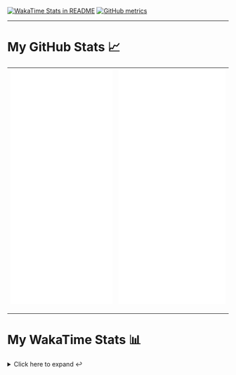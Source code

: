[![WakaTime Stats in README](https://github.com/LOsioChico/LOsioChico/actions/workflows/waka.yml/badge.svg)](https://github.com/LOsioChico/LOsioChico/actions/workflows/waka.yml) [![GitHub metrics](https://github.com/LOsioChico/LOsioChico/actions/workflows/metrics.yml/badge.svg)](https://github.com/LOsioChico/LOsioChico/actions/workflows/metrics.yml)

---

# My GitHub Stats 📈

| ![](./assets/metrics.svg) | ![](./assets/metrics2.svg) |
| ------------------------- | -------------------------- |

---

# My WakaTime Stats 📊

<details>
<summary>Click here to expand ↩️</summary>
<br>

<!--START_SECTION:waka-->
![Code Time](http://img.shields.io/badge/Code%20Time-2%2C200%20hrs%2029%20mins-blue)

![Lines of code](https://img.shields.io/badge/From%20Hello%20World%20I%27ve%20Written-402.0%20thousand%20lines%20of%20code-blue)

**🐱 My GitHub Data** 

> 📦 689.9 kB Used in GitHub's Storage 
 > 
> 🏆 49 Contributions in the Year 2025
 > 
> 🚫 Not Opted to Hire
 > 
> 📜 28 Public Repositories 
 > 
> 🔑 33 Private Repositories 
 > 
**I'm a Night 🦉** 

```text
🌞 Morning                615 commits         ███░░░░░░░░░░░░░░░░░░░░░░   13.89 % 
🌆 Daytime                1407 commits        ████████░░░░░░░░░░░░░░░░░   31.77 % 
🌃 Evening                1508 commits        █████████░░░░░░░░░░░░░░░░   34.05 % 
🌙 Night                  899 commits         █████░░░░░░░░░░░░░░░░░░░░   20.30 % 
```
📅 **I'm Most Productive on Thursday** 

```text
Monday                   632 commits         ████░░░░░░░░░░░░░░░░░░░░░   14.27 % 
Tuesday                  656 commits         ████░░░░░░░░░░░░░░░░░░░░░   14.81 % 
Wednesday                492 commits         ███░░░░░░░░░░░░░░░░░░░░░░   11.11 % 
Thursday                 811 commits         █████░░░░░░░░░░░░░░░░░░░░   18.31 % 
Friday                   675 commits         ████░░░░░░░░░░░░░░░░░░░░░   15.24 % 
Saturday                 746 commits         ████░░░░░░░░░░░░░░░░░░░░░   16.84 % 
Sunday                   417 commits         ██░░░░░░░░░░░░░░░░░░░░░░░   09.42 % 
```


📊 **This Week I Spent My Time On** 

```text
💬 Programming Languages: 
Astro                    2 hrs 41 mins       ██████░░░░░░░░░░░░░░░░░░░   25.64 % 
JavaScript               1 hr 59 mins        █████░░░░░░░░░░░░░░░░░░░░   18.91 % 
TypeScript               1 hr 54 mins        █████░░░░░░░░░░░░░░░░░░░░   18.13 % 
Java                     49 mins             ██░░░░░░░░░░░░░░░░░░░░░░░   07.91 % 
YAML                     48 mins             ██░░░░░░░░░░░░░░░░░░░░░░░   07.62 % 
```

**I Mostly Code in TypeScript** 

```text
TypeScript               33 repos            ████████████░░░░░░░░░░░░░   50.00 % 
Scala                    9 repos             ███░░░░░░░░░░░░░░░░░░░░░░   13.64 % 
JavaScript               7 repos             ███░░░░░░░░░░░░░░░░░░░░░░   10.61 % 
CSS                      5 repos             ██░░░░░░░░░░░░░░░░░░░░░░░   07.58 % 
Astro                    3 repos             █░░░░░░░░░░░░░░░░░░░░░░░░   04.55 % 
```




 Last Updated on 01/06/2025 01:24:05 UTC
<!--END_SECTION:waka-->

## </details>
